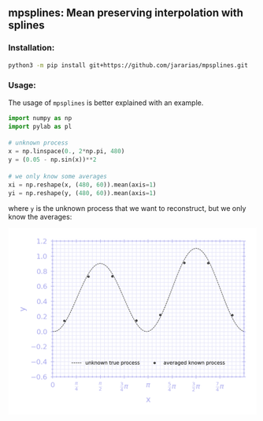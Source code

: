 ## mpsplines: Mean preserving interpolation with splines

### Installation:

```bash
python3 -m pip install git+https://github.com/jararias/mpsplines.git
```

### Usage:

The usage of ```mpsplines``` is better explained with an example.

```python
import numpy as np
import pylab as pl

# unknown process
x = np.linspace(0., 2*np.pi, 480)
y = (0.05 - np.sin(x))**2

# we only know some averages
xi = np.reshape(x, (480, 60)).mean(axis=1)
yi = np.reshape(y, (480, 60)).mean(axis=1)
```

where ```y``` is the unknown process that we want to reconstruct, but we only know the averages:

![interpolation nodes](assets/figure_02.png)

